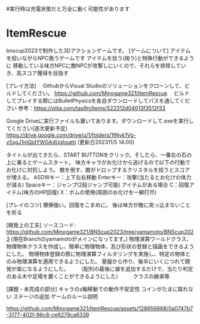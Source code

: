 #実行時は充電状態だと万全に動く可能性があります




# ItemRescue
bnscup2023で制作した3Dアクションゲームです。
[ゲームについて]
 アイテムを拾いながらNPC救うゲームです
 アイテムを拾う(掬う)と特殊行動ができるように
 移動している味方NPCに敵NPCが攻撃しにいくので、それらを排除していき、高スコア獲得を目指す


[プレイ方法]
　GithubからVisual Studioのソリューションをクローンして、ビルドしてください。
		https://github.com/Minogame321/ItemRescue
		　ビルドしてプレイする際にはBulletPhysicsを各自ダウンロードしてパスを通してください
  			参考：https://qiita.com/tas9n/items/522312d04013f3512f33
  		
Google Driveに実行ファイルも置いてあります。ダウンロードして.exeを実行してください(逐次更新予定)
		https://drive.google.com/drive/u/1/folders/1fNyk1Vg-v5sgJ1nlQidYWGAdUghsattj (更新日202311/5 14:00)

タイトルが出てきたら、START BUTTONをクリック。そしたら、一番左の石の上に乗るとゲームスタート。
味方キャラがお化けから逃げるので以下の行動でお化けに対抗しよう。
敵を倒す、敵がドロップするクリスタルを拾うとスコアが増える。
	ASDWキー：上下左右移動
	Enterキー：攻撃(当たるとお化けの体力が減る)
	Spaceキー：ジャンプ(2段ジャンプ可能)
	アイテムがある場合
		C：回復アイテム(味方のHP回復)
		X：ボムの使用(周囲のお化けを一網打尽)

[プレイのコツ]
爆弾強い。回復をこまめに。
後は味方が敵に突っ込まないことを祈る

[開発上の工夫]
 ソースコード: https://github.com/Minogame321/BNScup2023/tree/yamamoto/BNScup2023 
(現在Branchのyamamotoがメインになってます。)
	物理演算ワールドクラス、物理物体クラスを作成し、簡単に物理物体、及び形状の登録と描画をできるようにした。
	物理物体登録の際に物理演算フィルタリングを実施し、特定の物体とのみ物理演算を適用できるようにした。
 基盤から作り、後半にいくにつれて開発が楽になるようにした。
　　（配列の最後に値を追加するだけで、当たり判定のある木や足場を置くことができるようにした）
　　クラスの継承等

[課題・未完成の部分]
	キャラのz軸移動での動作不安定性
	コインがたまに取れない
	ステージの追加
	ゲームのルール説明


https://github.com/Minogame321/ItemRescue/assets/128656868/0a0747b7-3177-402f-96c8-ce6279ca6339

